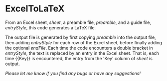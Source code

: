 # ExcelToLaTeX

From an Excel sheet, *sheet*, a preamble file, *preamble*, and a guide file, *entryStyle*, this code generates a LaTeX file.

The output file is generated by first copying *preamble* into the output file, then adding *entryStyle* for each row of
the Excel sheet, before finally adding the optional *endFile*. Each time the code encounters a double bracket in *entryStyle*,
the text is replaced by an entry in the Excel sheet. That is, each time {{Key}} is encountered, the entry from the 'Key' column
of *sheet* is output.

*Please let me know if you find any bugs or have any suggestions!*